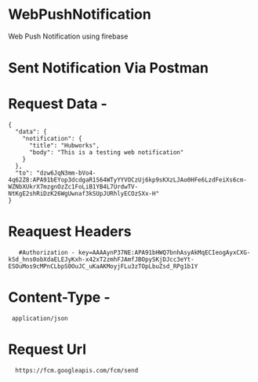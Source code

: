 # WebPushNotification
Web Push Notification using firebase

# Sent Notification Via Postman 

# Request Data - 
    {
      "data": {
        "notification": {
          "title": "Hubworks",
          "body": "This is a testing web notification"
        }
      },
      "to": "dzw6JqN3mm-bVo4-4q62Z8:APA91bEYop3dcdgaR1S64WTyYYVOCzUj6kp9sKXzLJAo0HFe6LzdFeiXs6cm-WZNbXUkrX7mzgnOzZc1FoLiB1YB4L7UrdwTV-NtKgE2shRiDzK26WgUwnaf3kSUpJURhlyECOzSXx-H"
    }


# Reaquest Headers
       #Authorization - key=AAAAynP37NE:APA91bHWQ7bnhAsyAkMqECIeogAyxCXG-kSd_hns0obXdaELEJyKxh-x42xT2zmhFJAmfJBOpySKjDJcc3eYt-  ESOuMos9cMPnCLbpS0OuJC_uKaAKMoyjFLu3zTOpLbuZsd_RPg1b1Y
 
 # Content-Type -
     application/json
 
 # Request Url 
      https://fcm.googleapis.com/fcm/send
